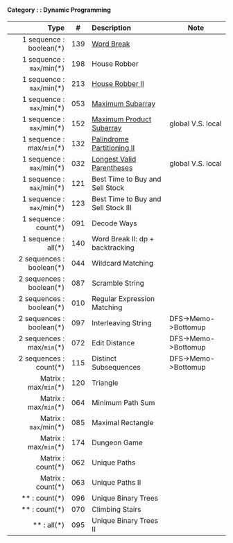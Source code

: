 #### Category : : Dynamic Programming
| Type         | # | Description | Note |
| ---------------------: |:---:| :-----| --- |
| 1 sequence : boolean(*) | 139 | [Word Break](https://github.com/interviewcoder/leetcode/tree/master/src/_139_WordBreak) |  |
| 1 sequence : `max`/min(*) | 198 | House Robber |  |
| 1 sequence : `max`/min(*) | 213 | [House Robber II](https://github.com/interviewcoder/leetcode/tree/master/src/_213_HouseRobberII) |  | 
| 1 sequence : `max`/min(*) | 053 | [Maximum Subarray](https://github.com/interviewcoder/leetcode/tree/master/src/_053_MaximumSubarray) | |
| 1 sequence : `max`/min(*) | 152 | [Maximum Product Subarray](https://github.com/interviewcoder/leetcode/blob/master/src/_152_MaximumProductSubarray/Solution.java) | global V.S. local |
| 1 sequence : max/`min`(*) | 132 | [Palindrome Partitioning II](https://github.com/interviewcoder/leetcode/tree/master/src/_132_PalindromePartitioningII) | |
| 1 sequence : `max`/min(*) | 032 | [Longest Valid Parentheses](https://github.com/interviewcoder/leetcode/tree/master/src/_032_LongestValidParentheses) | global V.S. local |
| 1 sequence : `max`/min(*) | 121 | Best Time to Buy and Sell Stock | |
| 1 sequence : `max`/min(*) | 123 | Best Time to Buy and Sell Stock III | |
| 1 sequence : count(*) | 091 | Decode Ways | |
| 1 sequence : all(*) | 140 | Word Break II: dp + backtracking | |
| 2 sequences : boolean(*) | 044 | Wildcard Matching | |
| 2 sequences : boolean(*) | 087 | Scramble String | |
| 2 sequences : boolean(*) | 010 | Regular Expression Matching | |
| 2 sequences : boolean(*) | 097 | Interleaving String | DFS->Memo->Bottomup |
| 2 sequences : max/`min`(*) | 072 | Edit Distance | DFS->Memo->Bottomup |
| 2 sequences : count(*) | 115 | Distinct Subsequences | DFS->Memo->Bottomup |
| Matrix : max/`min`(*) | 120 | Triangle | |
| Matrix : max/`min`(*) | 064 | Minimum Path Sum | |
| Matrix : `max`/min(*) | 085 | Maximal Rectangle | |
| Matrix : max/`min`(*) | 174 | Dungeon Game | |
| Matrix : count(*) | 062 | Unique Paths | |
| Matrix : count(*) | 063 | Unique Paths II | |
|  ** : count(*) | 096 | Unique Binary Trees | |
|  ** : count(*) | 070 | Climbing Stairs | |
|  ** : all(*) | 095 | Unique Binary Trees II | |